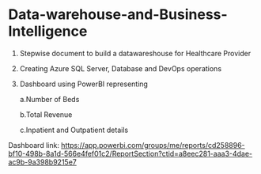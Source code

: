 # Data-warehouse-and-Business-Intelligence

1. Stepwise document to build a datawareshouse for Healthcare Provider
2. Creating Azure SQL Server, Database and DevOps operations
3. Dashboard using PowerBI representing 

    a.Number of Beds

    b.Total Revenue

    c.Inpatient and Outpatient details
  
Dashboard link:
https://app.powerbi.com/groups/me/reports/cd258896-bf10-498b-8a1d-566e4fef01c2/ReportSection?ctid=a8eec281-aaa3-4dae-ac9b-9a398b9215e7
